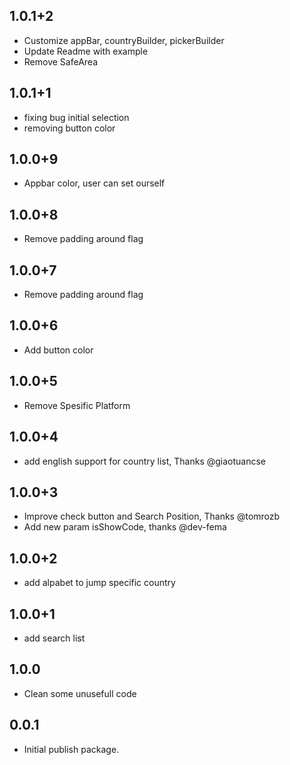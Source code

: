 ## 1.0.1+2
- Customize appBar, countryBuilder, pickerBuilder 
- Update Readme with example
- Remove SafeArea

## 1.0.1+1
- fixing bug initial selection
- removing button color
  
## 1.0.0+9
- Appbar color, user can set ourself
  
## 1.0.0+8
- Remove padding around flag
  
## 1.0.0+7
- Remove padding around flag
  
## 1.0.0+6
- Add button color
  
## 1.0.0+5
- Remove Spesific Platform

## 1.0.0+4
- add english support for country list, Thanks @giaotuancse
  
## 1.0.0+3

- Improve check button and Search Position, Thanks @tomrozb
- Add new param isShowCode, thanks @dev-fema 

## 1.0.0+2

- add alpabet to jump specific country

## 1.0.0+1

- add search list

## 1.0.0

- Clean some unusefull code

## 0.0.1

- Initial publish package.




